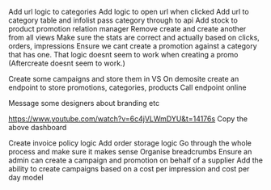 Add url logic to categories
Add logic to open url when clicked
Add url to category table and infolist
pass category through to api
Add stock to product promotion relation manager
Remove create and create another from all views
Make sure the stats are correct and actually based on clicks, orders, impressions
Ensure we cant create a promotion against a category that has one. That logic doesnt seem to work when creating a promo
(Aftercreate doesnt seem to work.)

Create some campaigns and store them in VS
On demosite create an endpoint to store promotions, categories, products
Call endpoint online 

Message some designers about branding etc

https://www.youtube.com/watch?v=6c4jVLWmDYU&t=14176s
Copy the above dashboard

Create invoice policy logic 
Add order storage logic
Go through the whole process and make sure it makes sense
Organise breadcrumbs
Ensure an admin can create a campaign and promotion on behalf of a supplier
Add the ability to create campaigns based on a cost per impression and cost per day model
